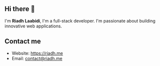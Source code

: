 ## Hi there 👋
I'm <b>Riadh Laabidi</b>, I'm a full-stack developer. I'm passionate about building innovative web applications.
## Contact me
- Website: https://riadh.me
- Email: contact@riadh.me
